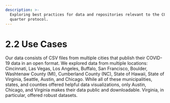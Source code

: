 ```yaml
---
description: >-
  Exploring best practices for data and repositories relevant to the COVID-19
  quarter protocol.
---
```


# 2.2 Use Cases

Our data consists of CSV files from multiple cities that publish their COVID-19 data in an open format.  We explored data from multiple locations: Cincinnati, Las Vegas, Los Angeles, Buffalo, San Francisco, Boulder, Washtenaw County \(MI\), Cumberland County \(NC\), State of Hawaii, State of Virginia, Seattle, Austin, and Chicago. While all of these municipalities, states, and counties offered helpful data visualizations, only Austin, Chicago, and Virginia makes their data public and downloadable. Virginia, in particular, offered robust datasets.




